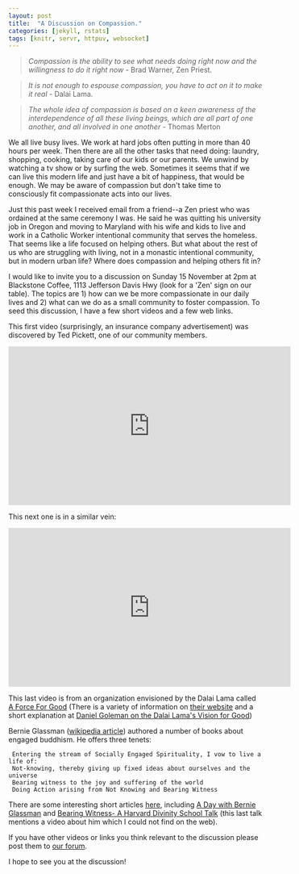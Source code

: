 ```yaml
---
layout: post
title:  "A Discussion on Compassion."
categories: [jekyll, rstats]
tags: [knitr, servr, httpuv, websocket]
---
```



>*Compassion is the ability to see what needs doing right now and the willingness to do it right now* - Brad Warner, Zen Priest.

> *It is not enough to espouse compassion, you have to act on it to make it real* - Dalai Lama.

> *The whole idea of compassion is based on a keen awareness of the interdependence of all these living beings, which are all part of one another, and all involved in one another* - Thomas Merton

We all live busy lives. We work at hard jobs often putting in more than 40 hours per week. Then there are all the other tasks that need doing: laundry, shopping, cooking, taking care of our kids or our parents. We unwind by watching a tv show or by surfing the web. Sometimes it seems that if we can live this modern life and just have a bit of happiness, that would be enough. We may be aware of compassion but don't take time to consciously fit compassionate acts into our lives.

Just this past week I received email from a friend--a Zen priest who was ordained at the same ceremony I was. He said he was quitting his university job in Oregon and moving to Maryland with his wife and kids to live and work in a Catholic Worker intentional community that serves the homeless. That seems like a life focused on helping others. But what about the rest of us who are struggling with living, not in a monastic intentional community, but in modern urban life? Where does compassion and helping others fit in?

I would like to invite you to a discussion on Sunday 15 November at 2pm at Blackstone Coffee, 1113 Jefferson Davis Hwy (look for a 'Zen' sign on our table). The topics are 1) how can we be more compassionate in our daily lives and 2) what can we do as a small community to foster compassion. To seed this discussion, I have a few short videos and a few web links. 

This first video (surprisingly, an insurance company advertisement) was discovered by Ted Pickett, one of our community members.

<iframe width="560" height="315" src="https://www.youtube.com/embed/8OMGsVnqvyA" frameborder="0" allowfullscreen></iframe>

This next one is in a similar vein:

<iframe width="560" height="315" src="https://www.youtube.com/embed/NugINWYhHRA" frameborder="0" allowfullscreen></iframe>

This last video is from an organization envisioned by the Dalai Lama called [A Force For Good](http://www.joinaforce4good.org/) (There is a variety of information on [their website](http://www.joinaforce4good.org/) and a short explanation at [Daniel Goleman on the Dalai Lama's Vision for Good](http://www.6seconds.org/2015/09/15/daniel-goleman-on-the-dalai-lamas-vision-for-good/))

Bernie Glassman ([wikipedia article](https://en.wikipedia.org/wiki/Tetsugen_Bernard_Glassman)) authored a number of books about engaged buddhism. He offers three tenets:

     Entering the stream of Socially Engaged Spirituality, I vow to live a life of:
     Not-knowing, thereby giving up fixed ideas about ourselves and the universe
     Bearing witness to the joy and suffering of the world
     Doing Action arising from Not Knowing and Bearing Witness

There are some interesting short articles [here](http://zenpeacemakers.org/), including [A Day with Bernie Glassman](http://zenpeacemakers.org/zen-peacemakers/who-we-are/zen-peacemakers-sangha/dharma-talks/bernie-day-with-bernie/) and [Bearing Witness- A Harvard Divinity School Talk](http://zenpeacemakers.org/zen-peacemakers/who-we-are/zen-peacemakers-sangha/dharma-talks/bernie-divinity-lecture-3/) (this last talk mentions a video about him which I could not find on the web).

If you have other videos or links you think relevant to the discussion please post them to [our forum](http://compassionatepath.org/forum.html).

I hope to see you at the discussion!


